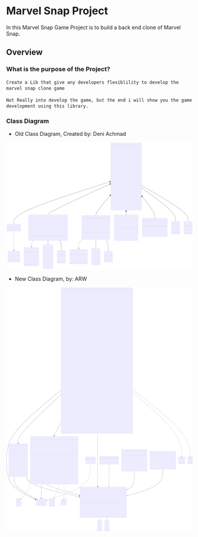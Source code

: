 # Marvel Snap Project
In this Marvel Snap Game Project is to build a back end clone of Marvel Snap.

## Overview
### What is the purpose of the Project?
    Create a Lib that give any developers flexiblility to develop the marvel snap clone game

    Not Really into develop the game, but the end i will show you the game development using this library.

### Class Diagram
* Old Class Diagram, Created by: Deni Achmad

![old](https://github.com/ARidwanW/Bootcamp-SE-FMLX/blob/main/IndividualProject/MarvelSnapProject/MarvelSnapProject/ClassDiagram/Old_MarvelSnap.svg)

* New Class Diagram, by: ARW

![new](https://github.com/ARidwanW/Bootcamp-SE-FMLX/blob/main/IndividualProject/MarvelSnapProject/MarvelSnapProject/ClassDiagram/New-Marvel-Snap.svg)


